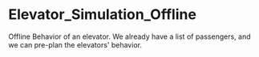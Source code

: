 # Elevator_Simulation_Offline
Offline Behavior of an elevator. We already have a list of passengers, and we can pre-plan the elevators' behavior.
